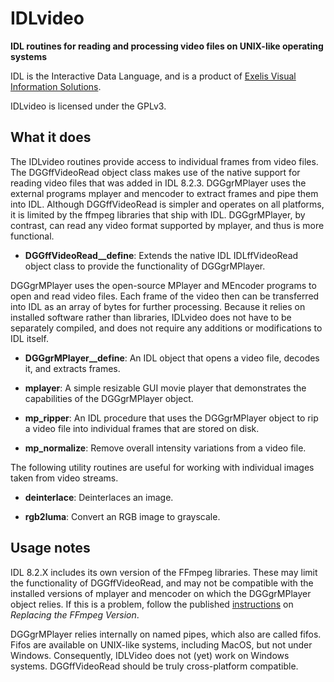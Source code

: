 # IDLvideo

**IDL routines for reading and processing video files on
UNIX-like operating systems**

IDL is the Interactive Data Language, and is a product of
[Exelis Visual Information Solutions](http://www.exelisvis.com).

IDLvideo is licensed under the GPLv3.

## What it does

The IDLvideo routines provide access to individual frames
from video files.  The DGGffVideoRead object class
makes use of the native support for reading video files
that was added in IDL 8.2.3.  DGGgrMPlayer uses the external
programs mplayer and mencoder to extract frames and pipe them
into IDL.  Although DGGffVideoRead is simpler and operates
on all platforms, it is limited by the ffmpeg libraries that
ship with IDL.  DGGgrMPlayer, by contrast, can read any video
format supported by mplayer, and thus is more functional.

* **DGGffVideoRead__define**: Extends the native IDL 
IDLffVideoRead object class to provide the functionality
of DGGgrMPlayer.

DGGgrMPlayer uses the open-source MPlayer and MEncoder programs
to open and read video files.  Each frame of the video then
can be transferred into IDL as an array of bytes for further
processing.  Because it relies on installed software rather
than libraries, IDLvideo does not have to be separately compiled,
and does not require any additions or modifications to IDL itself.

* **DGGgrMPlayer__define**: An IDL object that opens a video file,
decodes it, and extracts frames.

* **mplayer**: A simple resizable GUI movie player that demonstrates
the capabilities of the DGGgrMPlayer object.

* **mp_ripper**: An IDL procedure that uses the DGGgrMPlayer object
to rip a video file into individual frames that are stored on disk.

* **mp_normalize**: Remove overall intensity variations from a video file.

The following utility routines are useful for working with
individual images taken from video streams.

* **deinterlace**: Deinterlaces an image.

* **rgb2luma**: Convert an RGB image to grayscale.

## Usage notes

IDL 8.2.X includes its own version of the FFmpeg libraries.
These may limit the functionality of DGGffVideoRead, and may
not be compatible with the installed versions of mplayer and mencoder
on which the DGGgrMPlayer object relies.  If this is a problem, follow
the published [instructions](http://www.exelisvis.com/docs/CreatingVideo.html)
on _Replacing the FFmpeg Version_.

DGGgrMPlayer relies internally on named pipes, which also are called fifos.
Fifos are available on UNIX-like systems, including MacOS, but not under
Windows.  Consequently, IDLVideo does not (yet) work on Windows systems.
DGGffVideoRead should be truly cross-platform compatible.
